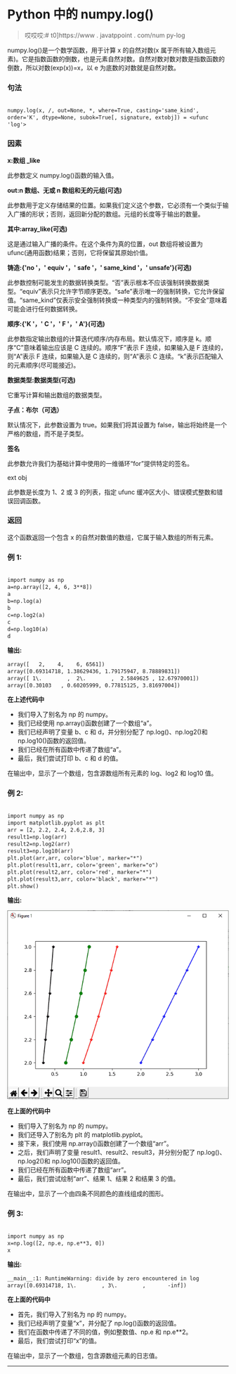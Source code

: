 # Python 中的 numpy.log()

> 哎哎哎:# t0]https://www . javatppoint . com/num py-log

numpy.log()是一个数学函数，用于计算 x 的自然对数(x 属于所有输入数组元素)。它是指数函数的倒数，也是元素自然对数。自然对数对数对数是指数函数的倒数，所以对数(exp(x))=x，以 e 为底数的对数就是自然对数。

### 句法

```

numpy.log(x, /, out=None, *, where=True, casting='same_kind', order='K', dtype=None, subok=True[, signature, extobj]) = <ufunc 'log'> 

```

### 因素

**x:数组 _like**

此参数定义 numpy.log()函数的输入值。

**out:n 数组、无或 n 数组和无的元组(可选)**

此参数用于定义存储结果的位置。如果我们定义这个参数，它必须有一个类似于输入广播的形状；否则，返回新分配的数组。元组的长度等于输出的数量。

**其中:array_like(可选)**

这是通过输入广播的条件。在这个条件为真的位置，out 数组将被设置为 ufunc(通用函数)结果；否则，它将保留其原始价值。

**铸造:{'no '，' equiv '，' safe '，' same_kind '，' unsafe'}(可选)**

此参数控制可能发生的数据转换类型。“否”表示根本不应该强制转换数据类型。“equiv”表示只允许字节顺序更改。“safe”表示唯一的强制转换，它允许保留值。“same_kind”仅表示安全强制转换或一种类型内的强制转换。“不安全”意味着可能会进行任何数据转换。

**顺序:{'K '，' C '，' F '，' A'}(可选)**

此参数指定输出数组的计算迭代顺序/内存布局。默认情况下，顺序是 k。顺序“C”意味着输出应该是 C 连续的。顺序“F”表示 F 连续，如果输入是 F 连续的，则“A”表示 F 连续，如果输入是 C 连续的，则“A”表示 C 连续。“k”表示匹配输入的元素顺序(尽可能接近)。

**数据类型:数据类型(可选)**

它重写计算和输出数组的数据类型。

**子点：布尔（可选）**

默认情况下，此参数设置为 true。如果我们将其设置为 false，输出将始终是一个严格的数组，而不是子类型。

**签名**

此参数允许我们为基础计算中使用的一维循环“for”提供特定的签名。

ext obj

此参数是长度为 1、2 或 3 的列表，指定 ufunc 缓冲区大小、错误模式整数和错误回调函数。

### 返回

这个函数返回一个包含 x 的自然对数值的数组，它属于输入数组的所有元素。

### 例 1:

```

import numpy as np
a=np.array([2, 4, 6, 3**8])
a
b=np.log(a)
b
c=np.log2(a)
c
d=np.log10(a)
d

```

**输出:**

```
array([   2,    4,    6, 6561])
array([0.69314718, 1.38629436, 1.79175947, 8.78889831])
array([ 1\.        ,  2\.        ,  2.5849625 , 12.67970001])
array([0.30103   , 0.60205999, 0.77815125, 3.81697004])

```

**在上述代码中**

*   我们导入了别名为 np 的 numpy。
*   我们已经使用 np.array()函数创建了一个数组“a”。
*   我们已经声明了变量 b、c 和 d，并分别分配了 np.log()、np.log2()和 np.log10()函数的返回值。
*   我们已经在所有函数中传递了数组“a”。
*   最后，我们尝试打印 b、c 和 d 的值。

在输出中，显示了一个数组，包含源数组所有元素的 log、log2 和 log10 值。

### 例 2:

```

import numpy as np
import matplotlib.pyplot as plt
arr = [2, 2.2, 2.4, 2.6,2.8, 3]
result1=np.log(arr)
result2=np.log2(arr)
result3=np.log10(arr)
plt.plot(arr,arr, color='blue', marker="*")
plt.plot(result1,arr, color='green', marker="o")
plt.plot(result2,arr, color='red', marker="*")
plt.plot(result3,arr, color='black', marker="*")
plt.show()

```

**输出:**

![numpy.log()](img/ca2de60adc66153073e5b11954cb4c45.png)

**在上面的代码中**

*   我们导入了别名为 np 的 numpy。
*   我们还导入了别名为 plt 的 matplotlib.pyplot。
*   接下来，我们使用 np.array()函数创建了一个数组“arr”。
*   之后，我们声明了变量 result1、result2、result3，并分别分配了 np.log()、np.log2()和 np.log10()函数的返回值。
*   我们已经在所有函数中传递了数组“arr”。
*   最后，我们尝试绘制“arr”、结果 1、结果 2 和结果 3 的值。

在输出中，显示了一个由四条不同颜色的直线组成的图形。

### 例 3:

```

import numpy as np
x=np.log([2, np.e, np.e**3, 0])
x

```

**输出:**

```
__main__:1: RuntimeWarning: divide by zero encountered in log
array([0.69314718, 1\.        , 3\.        ,       -inf])

```

**在上面的代码中**

*   首先，我们导入了别名为 np 的 numpy。
*   我们已经声明了变量“x”，并分配了 np.log()函数的返回值。
*   我们在函数中传递了不同的值，例如整数值、np.e 和 np.e**2。
*   最后，我们尝试打印“x”的值。

在输出中，显示了一个数组，包含源数组元素的日志值。

* * *